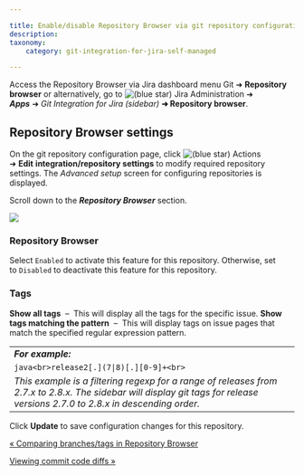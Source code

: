 ```yaml
---

title: Enable/disable Repository Browser via git repository configuration page
description:
taxonomy:
    category: git-integration-for-jira-self-managed

---
```


Access the Repository Browser via Jira dashboard menu Git ➜ **Repository browser** or alternatively, go to ![(blue star)](/wiki/s/-1639011364/6452/8b4898d3c114827e64ec143b4fa79bb76a6cfa5b/_/images/icons/emoticons/star_blue.png) Jira Administration ➜ _**Apps**_ ➜ _Git Integration for Jira_ _(sidebar)_ **➜ Repository browser**.

## Repository Browser settings

On the git repository configuration page, click ![(blue star)](/wiki/s/-1639011364/6452/8b4898d3c114827e64ec143b4fa79bb76a6cfa5b/_/images/icons/emoticons/star_blue.png) Actions ➜ **Edit** **integration/repository settings** to modify required repository settings. The _Advanced setup_ screen for configuring repositories is displayed.

Scroll down to the _**Repository Browser**_ section.

![](https://bigbrassband.atlassian.net/wiki/download/thumbnails/1930398739/git-viewer-configuration.png?version=1&modificationDate=1630642903809&cacheVersion=1&api=v2&width=680&height=226)

### **Repository Browser**

Select `Enabled` to activate this feature for this repository. Otherwise, set to `Disabled` to deactivate this feature for this repository.

### **Tags**

**Show all tags**  –  This will display all the tags for the specific issue.
**Show tags matching the pattern**  –  This will display tags on issue pages that match the specified regular expression pattern.

|     |
| --- |
| _**For example:**_ |
| ```java<br>release2[.](7\|8)[.][0-9]+<br>``` |
| _This example is a filtering regexp for a range of releases from 2.7.x to 2.8.x. The sidebar will display git tags for release versions 2.7.0 to 2.8.x in descending order._ |

Click **Update** to save configuration changes for this repository.

[« Comparing branches/tags in Repository Browser](/wiki/spaces/GIJDC/pages/1930398705)

[Viewing commit code diffs »](/wiki/spaces/GIJDC/pages/1930398768/Viewing+commit+code+diffs)

